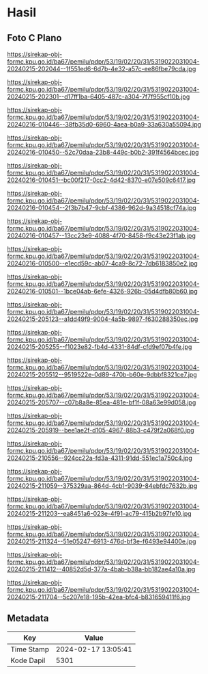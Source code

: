 # Hasil

## Foto C Plano

https://sirekap-obj-formc.kpu.go.id/ba67/pemilu/pdpr/53/19/02/20/31/5319022031004-20240215-202044--1f551ed6-6d7b-4e32-a57c-ee86fbe79cda.jpg

https://sirekap-obj-formc.kpu.go.id/ba67/pemilu/pdpr/53/19/02/20/31/5319022031004-20240215-202301--d17ff1ba-6405-487c-a304-7f7f955cf10b.jpg

https://sirekap-obj-formc.kpu.go.id/ba67/pemilu/pdpr/53/19/02/20/31/5319022031004-20240216-010446--38fb35d0-6960-4aea-b0a9-33a630a55094.jpg

https://sirekap-obj-formc.kpu.go.id/ba67/pemilu/pdpr/53/19/02/20/31/5319022031004-20240216-010450--52c70daa-23b8-449c-b0b2-391f4564bcec.jpg

https://sirekap-obj-formc.kpu.go.id/ba67/pemilu/pdpr/53/19/02/20/31/5319022031004-20240216-010451--bc00f217-0cc2-4d42-8370-e07e509c6417.jpg

https://sirekap-obj-formc.kpu.go.id/ba67/pemilu/pdpr/53/19/02/20/31/5319022031004-20240216-010454--2f3b7b47-9cbf-4386-962d-9a34518cf74a.jpg

https://sirekap-obj-formc.kpu.go.id/ba67/pemilu/pdpr/53/19/02/20/31/5319022031004-20240216-010457--13cc23e9-4088-4f70-8458-f9c43e23f1ab.jpg

https://sirekap-obj-formc.kpu.go.id/ba67/pemilu/pdpr/53/19/02/20/31/5319022031004-20240216-010500--e1ecd59c-ab07-4ca9-8c72-7db6183850e2.jpg

https://sirekap-obj-formc.kpu.go.id/ba67/pemilu/pdpr/53/19/02/20/31/5319022031004-20240216-010501--1bce04ab-6efe-4326-926b-05d4dfb80b60.jpg

https://sirekap-obj-formc.kpu.go.id/ba67/pemilu/pdpr/53/19/02/20/31/5319022031004-20240215-205123--a1dd49f9-9004-4a5b-9897-f630288350ec.jpg

https://sirekap-obj-formc.kpu.go.id/ba67/pemilu/pdpr/53/19/02/20/31/5319022031004-20240215-205255--f1023e82-fb4d-4331-84df-cfd9ef07b4fe.jpg

https://sirekap-obj-formc.kpu.go.id/ba67/pemilu/pdpr/53/19/02/20/31/5319022031004-20240215-205512--9519522e-0d89-470b-b60e-9dbbf8321ce7.jpg

https://sirekap-obj-formc.kpu.go.id/ba67/pemilu/pdpr/53/19/02/20/31/5319022031004-20240215-205707--c07b8a8e-85ea-481e-bf1f-08a63e99d058.jpg

https://sirekap-obj-formc.kpu.go.id/ba67/pemilu/pdpr/53/19/02/20/31/5319022031004-20240215-205919--bee1ae2f-d105-4967-88b3-c479f2a068f0.jpg

https://sirekap-obj-formc.kpu.go.id/ba67/pemilu/pdpr/53/19/02/20/31/5319022031004-20240215-210556--924cc22a-fd3a-4311-91dd-551ec1a750c4.jpg

https://sirekap-obj-formc.kpu.go.id/ba67/pemilu/pdpr/53/19/02/20/31/5319022031004-20240215-211059--375329aa-864d-4cb1-9039-84ebfdc7632b.jpg

https://sirekap-obj-formc.kpu.go.id/ba67/pemilu/pdpr/53/19/02/20/31/5319022031004-20240215-211203--ea8451a6-023e-4f91-ac79-415b2b97fe10.jpg

https://sirekap-obj-formc.kpu.go.id/ba67/pemilu/pdpr/53/19/02/20/31/5319022031004-20240215-211324--51e05247-6913-476d-bf3e-f6493e94400e.jpg

https://sirekap-obj-formc.kpu.go.id/ba67/pemilu/pdpr/53/19/02/20/31/5319022031004-20240215-211412--40852d5d-377a-4bab-b38a-bb182ae4a10a.jpg

https://sirekap-obj-formc.kpu.go.id/ba67/pemilu/pdpr/53/19/02/20/31/5319022031004-20240215-211704--5c207e18-195b-42ea-bfc4-b831659411f6.jpg


## Metadata

| Key        | Value               |
| ---------- | ------------------- |
| Time Stamp | 2024-02-17 13:05:41 |
| Kode Dapil | 5301                |



